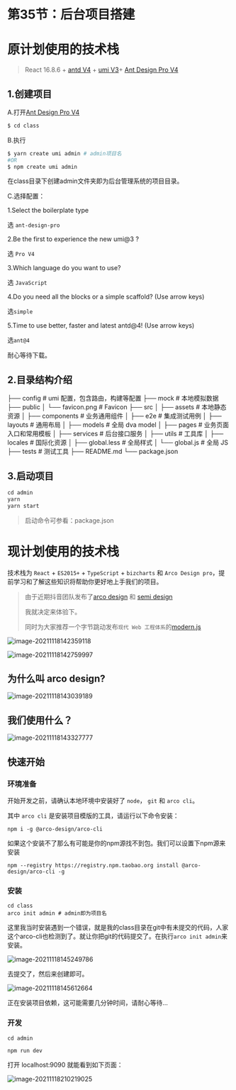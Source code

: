 



# 第35节：后台项目搭建



# 原计划使用的技术栈

> React 16.8.6 + [antd V4](https://ant.design/docs/react/introduce-cn) + [umi V3](https://umijs.org/zh-CN/docs)+ [Ant Design Pro V4](https://pro.ant.design/docs/getting-started-cn) 

## 1.创建项目

A.打开[Ant Design Pro V4](https://pro.ant.design/docs/getting-started-cn)

```bash
$ cd class
```

B.执行

```bash
$ yarn create umi admin # admin项目名
#OR
$ npm create umi admin

```

在class目录下创建admin文件夹即为后台管理系统的项目目录。

C.选择配置：

1.Select the boilerplate type

选 `ant-design-pro`

2.Be the first to experience the new umi@3 ?

选 `Pro V4`

3.Which language do you want to use?

选 `JavaScript`

4.Do you need all the blocks or a simple scaffold? (Use arrow keys)

选`simple`

5.Time to use better, faster and latest antd@4! (Use arrow keys)

选`ant@4`

耐心等待下载。



## 2.目录结构介绍

├── config                   # umi 配置，包含路由，构建等配置
├── mock                     # 本地模拟数据
├── public
│   └── favicon.png          # Favicon
├── src
│   ├── assets               # 本地静态资源
│   ├── components           # 业务通用组件
│   ├── e2e                  # 集成测试用例
│   ├── layouts              # 通用布局
│   ├── models               # 全局 dva model
│   ├── pages                # 业务页面入口和常用模板
│   ├── services             # 后台接口服务
│   ├── utils                # 工具库
│   ├── locales              # 国际化资源
│   ├── global.less          # 全局样式
│   └── global.js            # 全局 JS
├── tests                    # 测试工具
├── README.md
└── package.json

## 3.启动项目

```js
cd admin
yarn 
yarn start
```

> 启动命令可参看：package.json



# 现计划使用的技术栈

技术栈为 `React` + `ES2015+` + `TypeScript` + `bizcharts` 和 `Arco Design pro`，提前学习和了解这些知识将帮助你更好地上手我们的项目。

> 由于近期抖音团队发布了[arco design](https://arco.design/) 和 [semi design](https://semi.design/zh-CN/)
>
> 我就决定来体验下。
>
> 同时为大家推荐一个字节跳动发布`现代 Web 工程体系`的[modern.js](https://modernjs.dev/docs/start/mobile)



![image-20211118142359118](/Users/xwl/Desktop/class/md/后台管理图片/image-20211118142359118.png)

![image-20211118142759997](/Users/xwl/Desktop/class/md/后台管理图片/image-20211118142759997.png)

## 为什么叫 arco design?

![image-20211118143039189](/Users/xwl/Desktop/class/md/后台管理图片/image-20211118143039189.png)

## 我们使用什么？

![image-20211118143327777](/Users/xwl/Desktop/class/md/后台管理图片/image-20211118143327777.png)

## 快速开始

### 环境准备

开始开发之前，请确认本地环境中安装好了 `node`， `git` 和 `arco cli`。

其中 `arco cli` 是安装项目模版的工具，请运行以下命令安装：

```
npm i -g @arco-design/arco-cli
```

如果这个安装不了那么有可能是你的npm源找不到包。我们可以设置下npm源来安装

```
npm --registry https://registry.npm.taobao.org install @arco-design/arco-cli -g
```

### 安装

```
cd class 
arco init admin # admin即为项目名
```

这里我当时安装遇到一个错误，就是我的class目录在git中有未提交的代码，人家这个arco-cli也检测到了。就让你把git的代码提交了。在执行`arco init admin`来安装。

![image-20211118145249786](/Users/xwl/Desktop/class/md/后台管理图片/image-20211118145249786.png)

去提交了，然后来创建即可。

![image-20211118145612664](/Users/xwl/Desktop/class/md/后台管理图片/image-20211118145612664.png)

正在安装项目依赖，这可能需要几分钟时间，请耐心等待...

### 开发

```
cd admin

npm run dev
```

打开 localhost:9090 就能看到如下页面：

![image-20211118210219025](/Users/xwl/Desktop/class/md/后台管理图片/image-20211118210219025.png)



